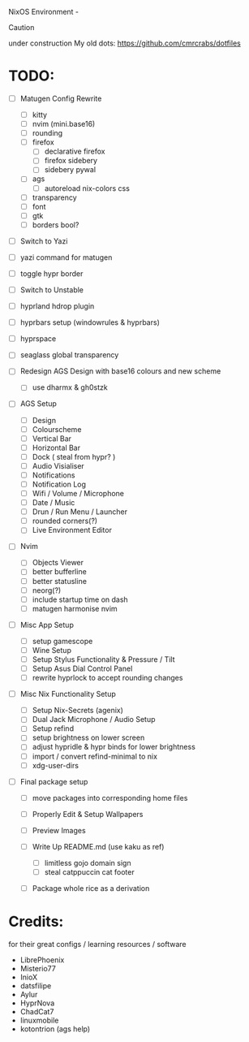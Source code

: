 NixOS Environment - <name pending>

> [!Caution]
>
> under construction
> My old dots: https://github.com/cmrcrabs/dotfiles

# TODO: 
- [ ] Matugen Config Rewrite
    - [ ] kitty
    - [ ] nvim (mini.base16)
    - [ ] rounding
    - [ ] firefox   
        - [ ] declarative firefox
        - [ ] firefox sidebery
        - [ ] sidebery pywal
    - [ ] ags
        - [ ] autoreload nix-colors css
    - [ ] transparency
    - [ ] font
    - [ ] gtk
    - [ ] borders bool?

- [ ] Switch to Yazi
- [ ] yazi command for matugen 
- [ ] toggle hypr border
- [ ] Switch to Unstable
- [ ] hyprland hdrop plugin
- [ ] hyprbars setup (windowrules & hyprbars)
- [ ] hyprspace
- [ ] seaglass global transparency

- [ ] Redesign AGS Design with base16 colours and new scheme
    - [ ] use dharmx & gh0stzk

- [ ] AGS Setup
    - [ ] Design
    - [ ] Colourscheme
    - [ ] Vertical Bar
    - [ ] Horizontal Bar
    - [ ] Dock ( steal from hypr? )
    - [ ] Audio Visialiser
    - [ ] Notifications
    - [ ] Notification Log
    - [ ] Wifi / Volume / Microphone
    - [ ] Date / Music
    - [ ] Drun / Run Menu / Launcher
    - [ ] rounded corners(?)
    - [ ] Live Environment Editor

- [ ] Nvim
    - [ ] Objects Viewer
    - [ ] better bufferline
    - [ ] better statusline
    - [ ] neorg(?)
    - [ ] include startup time on dash
    - [ ] matugen harmonise nvim

- [ ] Misc App Setup
    - [ ] setup gamescope
    - [ ] Wine Setup
    - [ ] Setup Stylus Functionality & Pressure / Tilt
    - [ ] Setup Asus Dial Control Panel 
    - [ ] rewrite hyprlock to accept rounding changes

- [ ] Misc Nix Functionality Setup
    - [ ] Setup Nix-Secrets (agenix)
    - [ ] Dual Jack Microphone / Audio Setup
    - [ ] Setup refind 
    - [ ] setup brightness on lower screen
    - [ ] adjust hypridle & hypr binds for lower brightness
    - [ ] import / convert refind-minimal to nix
    - [ ] xdg-user-dirs

- [ ] Final package setup
    - [ ] move packages into corresponding home files
    - [ ] Properly Edit & Setup Wallpapers
    - [ ] Preview Images
    - [ ] Write Up README.md (use kaku as ref)
        - [ ] limitless gojo domain sign
        - [ ] steal catppuccin cat footer
    - [ ] Package whole rice as a derivation


# Credits:
for their great configs / learning resources / software

- LibrePhoenix
- Misterio77
- InioX
- datsfilipe
- Aylur
- HyprNova
- ChadCat7
- linuxmobile
- kotontrion (ags help)
